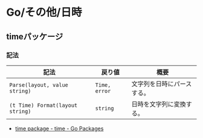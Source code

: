 # Go/その他/日時

## timeパッケージ

### 記法

| 記法                             | 戻り値        | 概要                       |
| -------------------------------- | ------------- | -------------------------- |
| `Parse(layout, value string)`    | `Time, error` | 文字列を日時にパースする。 |
| `(t Time) Format(layout string)` | `string`      | 日時を文字列に変換する。   |

- [time package - time - Go Packages](https://pkg.go.dev/time)
